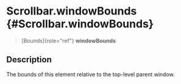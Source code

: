 Scrollbar.windowBounds {#Scrollbar.windowBounds}
======================

> [Bounds]{role="ref"} **windowBounds**

Description
-----------

The bounds of this element relative to the top-level parent window.
